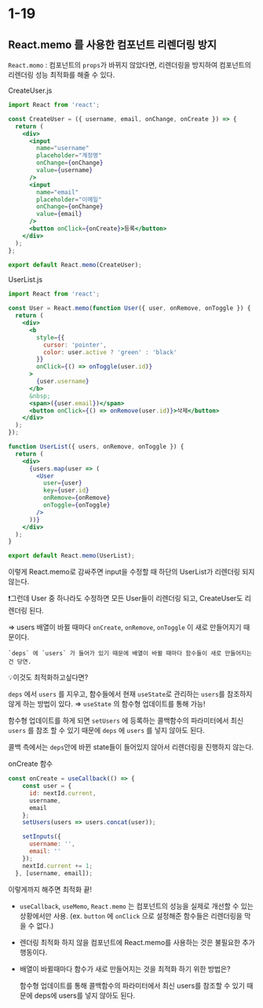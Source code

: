 # 1-19

## React.memo 를 사용한 컴포넌트 리렌더링 방지

`React.momo` : 컴포넌트의 `props`가 바뀌지 않았다면, 리렌더링을 방지하여 컴포넌트의 리렌더링 성능 최적화를 해줄 수 있다.

CreateUser.js

```jsx
import React from 'react';

const CreateUser = ({ username, email, onChange, onCreate }) => {
  return (
    <div>
      <input
        name="username"
        placeholder="계정명"
        onChange={onChange}
        value={username}
      />
      <input
        name="email"
        placeholder="이메일"
        onChange={onChange}
        value={email}
      />
      <button onClick={onCreate}>등록</button>
    </div>
  );
};

export default React.memo(CreateUser);
```

UserList.js

```jsx
import React from 'react';

const User = React.memo(function User({ user, onRemove, onToggle }) {
  return (
    <div>
      <b
        style={{
          cursor: 'pointer',
          color: user.active ? 'green' : 'black'
        }}
        onClick={() => onToggle(user.id)}
      >
        {user.username}
      </b>
      &nbsp;
      <span>({user.email})</span>
      <button onClick={() => onRemove(user.id)}>삭제</button>
    </div>
  );
});

function UserList({ users, onRemove, onToggle }) {
  return (
    <div>
      {users.map(user => (
        <User
          user={user}
          key={user.id}
          onRemove={onRemove}
          onToggle={onToggle}
        />
      ))}
    </div>
  );
}

export default React.memo(UserList);
```

이렇게 React.memo로 감싸주면 input을 수정할 때 하단의 UserList가 리렌더링 되지 않는다.

❗그런데 User 중 하나라도 수정하면 모든 User들이 리렌더링 되고, CreateUser도 리렌더링 된다.

⇒ users 배열이 바뀔 때마다 `onCreate`, `onRemove`, `onToggle` 이 새로 만들어지기 때문이다.

    `deps` 에 `users` 가 들어가 있기 때문에 배열이 바뀔 때마다 함수들이 새로 만들어지는건 당연.

💡이것도 최적화하고싶다면?

`deps` 에서 `users` 를 지우고, 함수들에서 현재 `useState`로 관리하는 `users`를 참조하지 않게 하는 방법이 있다. ⇒ `useState` 의 함수형 업데이트를 통해 가능!

함수형 업데이트를 하게 되면 `setUsers` 에 등록하는 콜백함수의 파라미터에서 최신 `users` 를 참조 할 수 있기 때문에 `deps` 에 `users` 를 넣지 않아도 된다.

콜백 측에서는 `deps`안에 바뀐 state들이 들어있지 않아서 리렌더링을 진행하지 않는다.

onCreate 함수

```jsx
const onCreate = useCallback(() => {
    const user = {
      id: nextId.current,
      username,
      email
    };
    setUsers(users => users.concat(user));

    setInputs({
      username: '',
      email: ''
    });
    nextId.current += 1;
  }, [username, email]);
```

이렇게까지 해주면 최적화 끝!

- `useCallback`, `useMemo`, `React.memo` 는 컴포넌트의 성능을 실제로 개선할 수 있는 상황에서만 사용. (ex. `button` 에 `onClick` 으로 설정해준 함수들은 리렌더링을 막을 수 없다.)
- 렌더링 최적화 하지 않을 컴포넌트에 React.memo를 사용하는 것은 불필요한 추가행동이다.

- 배열이 바뀔때마다 함수가 새로 만들어지는 것을 최적화 하기 위한 방법은?

    함수형 업데이트를 통해 콜백함수의 파라미터에서 최신 users를 참조할 수 있기 때문에 deps에 users를 넣지 않아도 된다.